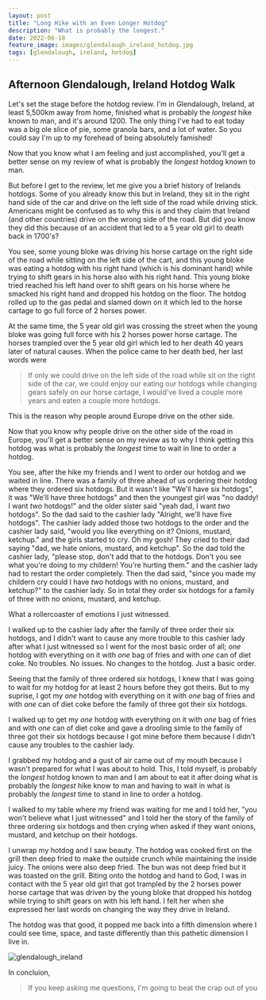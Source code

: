 ```yaml
---
layout: post
title: "Long Hike with an Even Longer Hotdog"
description: "What is probably the longest."
date: 2022-06-18
feature_image: images/glendalough_ireland_hotdog.jpg
tags: [glendalough, ireland, hotdog]
---
```


## Afternoon Glendalough, Ireland Hotdog Walk

Let's set the stage before the hotdog review. I'm in Glendalough, Ireland, at
least 5,500km away from home, finished what is probably the _longest_ hike
known to man, and it's around 1200. The only thing I've had to eat today was a
big ole slice of pie, some granola bars, and a lot of water. So you could say
I'm up to my forehead of being absolutely famished!

Now that you know what I am feeling and just accomplished, you'll get a better
sense on my review of what is probably the _longest_ hotdog known to man.

But before I get to the review, let me give you a brief history of Irelands
hotdogs. Some of you already know this but in Ireland, they sit in the right
hand side of the car and drive on the left side of the road while driving
stick. Americans might be confused as to why this is and they claim that
Ireland (and other countries) drive on the wrong side of the road. But did you
know they did this because of an accident that led to a 5 year old girl to death
back in 1700's?

You see, some young bloke was driving his horse cartage on the right side of
the road while sitting on the left side of the cart, and this young bloke was
eating a hotdog with his right hand (which is his dominant hand) while trying
to shift gears in his horse also with his right hand. This young bloke tried
reached his left hand over to shift gears on his horse where he smacked his
right hand and dropped his hotdog on the floor. The hotdog rolled up to the gas
pedal and slamed down on it which led to the horse cartage to go full force of
2 horses power.

At the same time, the 5 year old girl was crossing the street when the young
bloke was going full force with his 2 horses power horse cartage. The horses
trampled over the 5 year old girl which led to her death 40 years later of
natural causes. When the police came to her death bed, her last words were

> If only we could drive on the left side of the road while sit on the right
> side of the car, we could enjoy our eating our hotdogs while changing gears
> safely on our horse cartage, I would've lived a couple more years and eaten a
> couple more hotdogs.

This is the reason why people around Europe drive on the other side.

Now that you know why people drive on the other side of the road in Europe,
you'll get a better sense on my review as to why I think getting this hotdog
was what is probably the _longest_ time to wait in line to order a hotdog.

You see, after the hike my friends and I went to order our hotdog and we waited
in line. There was a family of three ahead of us ordering their hotdog where
they ordered six hotdogs. But it wasn't like "We'll have six hotdogs", it was
"We'll have three hotdogs" and then the youngest girl was "no daddy! I want
_two_ hotdogs!" and the older sister said "yeah dad, I want _two_ hotdogs". So
the dad said to the cashier lady "Alright, we'll have five hotdogs". The
cashier lady added those two hotdogs to the order and the cashier lady said,
"would you like everything on it? Onions, mustard, ketchup." and the girls
started to cry. Oh my gosh! They cried to their dad saying "dad, we hate
onions, mustard, and ketchup". So the dad told the cashier lady, "please stop,
don't add that to the hotdogs. Don't you see what you're doing to my childern!
You're hurting them." and the cashier lady had to restart the order completely.
Then the dad said, "since you made my childern cry could I have _two_ hotdogs
with no onions, mustard, and ketchup?" to the cashier lady. So in total they
order six hotdogs for a family of three with no onions, mustard, and ketchup.

What a rollercoaster of emotions I just witnessed.

I walked up to the cashier lady after the family of three order their six
hotdogs, and I didn't want to cause any more trouble to this cashier lady after
what I just witnessed so I went for the most basic order of all; _one_ hotdog
with everything on it with _one_ bag of fries and with _one_ can of diet coke.
No troubles. No issues. No changes to the hotdog. Just a basic order.

Seeing that the family of three ordered six hotdogs, I knew that I was going to
wait for my hotdog for at least 2 hours before they got theirs. But to my
suprise, I got my _one_ hotdog with everything on it with _one_ bag of fries
and with _one_ can of diet coke before the family of three got their six
hotdogs.

I walked up to get my _one_ hotdog with everything on it with _one_ bag of
fries and with _one_ can of diet coke and gave a drooling simle to the family
of three got their six hotdogs because I got mine before them because I didn't
cause any troubles to the cashier lady.

I grabbed my hotdog and a gust of air came out of my mouth because I wasn't
prepared for what I was about to hold. This, I told myself, is probably the
_longest_ hotdog known to man and I am about to eat it after doing what is
probably the _longest_ hike know to man and having to wait in what is probably
the _longest_ time to stand in line to order a hotdog.

I walked to my table where my friend was waiting for me and I told her, "you
won't believe what I just witnessed" and I told her the story of the family of
three ordering six hotdogs and then crying when asked if they want onions,
mustard, and ketchup on their hotdogs.

I unwrap my hotdog and I saw beauty. The hotdog was cooked first on the grill
then deep fried to make the outside crunch while maintaining the inside juicy.
The onions were also deep fried. The bun was not deep fried but it was toasted
on the grill. Biting onto the hotdog and hand to God, I was in contact with the
5 year old girl that got trampled by the 2 horses power horse cartage that was
driven by the young bloke that dropped his hotdog while trying to shift gears
on with his left hand. I felt her when she expressed her last words on changing
the way they drive in Ireland.

The hotdog was that good, it popped me back into a fifth dimension where I
could see time, space, and taste differently than this pathetic dimension I
live in.

![glendalough_ireland](/public/assets/glendalough_ireland_hotdog.jpg)

In concluion,

> If you keep asking me questions, I'm going to beat the crap out of you
